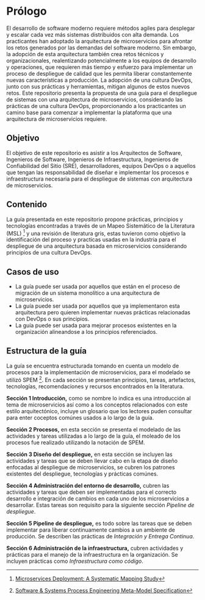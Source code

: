 # Prólogo

El desarrollo de software moderno requiere métodos agiles para desplegar y
escalar cada vez más sistemas distribuidos con alta demanda. Los practicantes han
adoptado la arquitectura de microservicios para afrontar los retos generados
por las demandas del software moderno. Sin embargo, la adopción de esta
arquitectura también crea retos técnicos y organizacionales, realentizando
potencialmente a los equipos de desarrollo y operaciones, que requieren más
tiempo y esfuerzo para implementar un proceso de despliegue de calidad que les
permita liberar constantemente nuevas características a producción.
La adopción de una cultura DevOps, junto con sus prácticas y herramientas,
mitigan algunos de estos nuevos retos. Este repositorio presenta la propuesta
de una guía para el despliegue de sistemas con una arquitectura de
microservicios, considerando las prácticas de una cultura DevOps,
proporcionando a los practicantes un camino base para comenzar a implementar
la plataforma que una arquitectura de microservicios requiere.

## Objetivo

El objetivo de este repositorio es asistir a los Arquitectos de Software, Ingenieros de Software, Ingenieros de 
Infraestructura, Ingenieros de Confiabilidad del Sitio (SRE), desarrolladores, 
equipos DevOps o a aquellos que tengan las responsabilidad de diseñar e implementar
los procesos e infraestructura necesaria para el despliegue de sistemas con arquitectura
de microservicios.

## Contenido

La guía presentada en este repositorio propone prácticas, principios y 
tecnologías encontradas a través de un Mapeo Sistemático de la Literatura 
(MSL) [^1] y una revisión de literatura gris, estas tuvieron como objetivo la 
identificación del proceso y practicas usadas en la industria para el 
despliegue de una arquitectura basada en microservicios considerando principios 
de una cultura DevOps.

## Casos de uso

+ La guía puede ser usada por aquellos que están en el proceso de migración de un 
sistema monolítico a una arquitectura de microservicios.
+ La guía puede ser usada por aquellos que ya implementaron esta arquitectura
pero quieren implementar nuevas prácticas relacionadas con DevOps o sus principios.
+ La guía puede ser usada para mejorar procesos existentes en la organización 
alineandose a los principios referenciados.

## Estructura de la guía

La guía se encuentra estructurada tomando en cuenta un modelo de procesos para 
la implementación de microservicios, para el modelado se utilizó SPEM [^2]. En 
cada sección se presentan principios, tareas, artefactos, tecnologías, 
recomendaciones y recursos encontrados en la literatura.

**Sección 1 Introducción,** como se nombre lo indica es una introducción al tema de microservicios así como a los conceptos relacionados con este estilo arquitectónico, incluye un glosario que los lectores puden consultar para enter coceptos comúnes usados a lo largo de la guía.

**Sección 2 Procesos,** en esta sección se presenta el modelado de las actividades y tareas utilizadas a lo largo de la guía, el moleado de los procesos fue realizado utilizando la notación de SPEM.

**Sección 3 Diseño del despliegue,** en esta sección se incluyen las actividades y tareas que se deben llevar cabo en la etapa de diseño enfocadas al despliegue de microservicios, se cubren los patrones existentes del despliegue, tecnologías y prácticas comúnes.

**Sección 4 Administración del entorno de desarrollo,** cubren las actividades y tareas que deben ser implementadas para el correcto desarrollo e integración de cambios en cada uno de los microservicios a desarrollar. Estas tareas son requisito para la siguiente sección *Pipeline de despliegue*.

**Sección 5 Pipeline de despliegue,** es todo sobre las tareas que se deben implementar para liberar continuamente cambios a un ambiente de producción. Se describen las prácticas de *Integración y Entrega Continua*.

**Sección 6 Administración de la infraestructura,** cubren actividades y prácticas  para el manejo de la infraestructura en la organización. Se incluyen prácticas como *Infraestructura como código*.


[^1]: [Microservices Deployment: A Systematic Mapping Study](https://ieeexplore.ieee.org/document/9653415)
[^2]: [Software & Systems Process Engineering Meta-Model Specification](https://www.omg.org/spec/SPEM/2.0/PDF)
